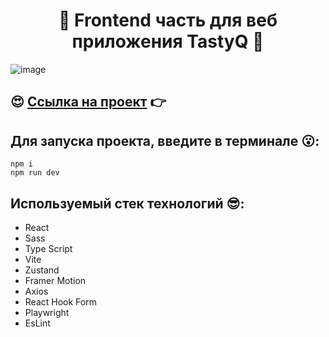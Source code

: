 <h1 align="center">🌟 Frontend часть для веб приложения <b>TastyQ</b> 🌟</h1>

![image](https://github.com/user-attachments/assets/be777500-ea2e-44d5-8561-9d0a045fef8d)

## 😍 [Ссылка на проект](http://176.109.100.162) 👉

## Для запуска проекта, введите в терминале 😮:
```
npm i
npm run dev
```
## Используемый стек технологий 😎:
- React
- Sass
- Type Script
- Vite
- Zustand
- Framer Motion
- Axios
- React Hook Form
- Playwright
- EsLint
